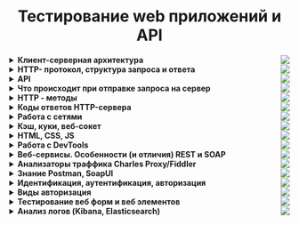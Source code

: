 <h1 align="center">Тестирование web приложений и API</h1>
<details><summary><b>Клиент-серверная архитектура</b><img align = "right" src="https://img.shields.io/badge/Изучено-50%25-blue?style=plastic&logo&logoColor=white"></summary></br> 
  
Клиентское приложение формирует запрос и отправляет его на сервер, после чего серверное программное обеспечение обрабатывает данный запрос, формирует ответ и передаёт его обратно клиенту. Протокол описывает, по каким правилам контакт клиента и сервера установлен и действует.  
  
**Как это работает:**  
- Клиент (браузер) отправляют строку запроса (HTTP-запрос), которая создается по определенным правилам, и запрашивает нужную веб-страничку на сервере.  
- Сервер принимает запрос и ищет у себя эту веб-страницу. По результатам этого поиска создается ответ клиенту (HTTP-ответ). Этот ответ тоже оформляется по определенным правилам.  
- Если все прошло успешно и страница найдена, то в этом ответе будет передан код нужной веб-страницы + дополнительная служебная информация.  
- Если произошел какой-то сбой, то будет передан код ошибки и дополнительная служебная информация.  
  
**Архитектура клиент-сервер:**  
 - *Двухуровневая.* Сторонние ресурсы не задействованы. Одна машина обрабатывает поступившие сообщения. В этом случае сервер должен быть высокопроизводительным. Несмотря на эти жесткие требования, архитектура очень надежная. Первый уровень – клиент отправляет запрос. Второй уровень – сервером принимается сообщение, обрабатывается и отправляется ответ.  
 - *Многоуровневая.* Речь идет о любой современной архитектуре СУБД. Принципиальное отличие и особенность: запросом клиента занимаются одновременно несколько серверных устройств. Операции перераспределяются, нагрузка на серверную машину снижена и оптимальная. Единственный минус: низкая надежность по сравнению с предыдущим вариантом.  
  
Преимущества и недостатки архитектуры клиент-сервер:  
  
**Плюсы:**  
 - к клиентским рабочим станциям выдвигают низкие запросы  
 - преимущественно все вычислительные операции выполняются на серверах  
 - гибкая система  
 - реально повысить защиту локальной сети  
  
**Недостатки:**  
 - серверные машины стоят в разы дороже, чем клиентские рабочие станции  
 - обслуживание серверов доверяют только квалифицированным и профессионально подготовленным специалистам  
 - работа клиентских компьютерных устройств остановлена, если в локальной сети «полетело» серверное оборудование  
</details>  

<details><summary><b>HTTP- протокол, структура запроса и ответа</b><img align = "right" src="https://img.shields.io/badge/Изучено-50%25-blue?style=plastic&logo&logoColor=white"></summary></br>  
  
**HTTP** – это протокол передачи информации в интернете, который расшифровывается как «протокол передачи гипертекста» (HyperText Transfer Protocol). Например, браузер отправляет единичный запрос на сервер, который в свою очередь обрабатывает его, формирует ответ и делится с браузером этим ответом – ресурсами в виде данных.  
  
Благодаря взаимодействию клиента и сервера в сети можно передавать данные. Изначально HTTP использовался только для гипертекстовых документов, но сейчас он может передавать любую информацию. Гипертекстовые документы также могут содержать гиперcсылки, при нажатии на которые формируется новый http-запрос, в ответе на который может содержаться другой гипертекстовый документ. Таким образом мы перемещаемся по страницам в интернете.  
  
HTTP-запрос состоит из трех элементов:  
1. стартовой строки, которая задает параметры запроса или ответа  
2. заголовка, который описывает сведения о передаче и другую служебную информацию  
3. тело (его не всегда можно встретить в структуре). Обычно в нем как раз лежат передаваемые данные. От заголовка тело отделяется пустой строкой. Важнейшим элементом структуры запроса является стартовая строка. Благодаря ей сервер понимает, что от него хотят.  
  
Вот как она устроена: **Метод + URL + HTTP/Версия**  
  
**Метод (иногда его называют HTTP-глаголом)** – описывает, какое именно действие нужно совершить со страницей. Можно придумать самые разные, но стандартных методов девять: GET, HEAD, POST, PUT, DELETE, CONNECT, OPTIONS, TRACE, PATCH. Их функциональность раскрывается в названии, они позволяют получить данные (GET), отправить данные на сервер (POST), удалить (DELETE) или заменить часть (PATCH). Чаще всего используют GET и POST, они нужны для чтения и отправки данных на сервер. Например вы зашли в соцсеть, увидели пост и решили оставить комментарий. Или зашли в интернет-магазин, решили что-то купить и оставили данные карты.  
  
**URL (Uniform Resource Locator)** – единообразный идентификатор ресурса, идентифицирует ресурс и определяет его точное местоположение. Именно с помощью URL записаны ссылки в интернете.  
  
**Версия** показывает, какую версию протокола нужно использовать в ответе сервера.  
  
HTTP-ответ строится примерно по тому же принципу, что и запрос: **HTTP/Версия + Код состояния + Пояснение**  
  
**Версия** совпадает с **версией** в запросе.  
  
**Код состояния** показывает статус запроса. Это трехзначное число, благодаря которому можно узнать, получен ли запрос, обработан ли он, какие ошибки есть. Например, одна из самых известных ошибок – 404 – сообщает о том, что сервер не нашел ресурс по адресу. Возможно, в запросе опечатка, ошибка или он не соответствует протоколу.  
  
**Чем отличаются HTTP и HTTPS**  
**HTTPS** – это расширение протокола HTTP, которое обеспечивает защиту передаваемых данных. Для сайта это важный параметр, так как шифрование позволяет ему обезопасить информацию, которую туда вводят люди (пароли, реквизиты кредитных карт), от хакерских атак. HTTP-протокол передает данные в открытую, поэтому их легко перехватить.  
  
HTTPS защищен SSL-сертификатом. Благодаря ему уязвимые данные шифруются сначала на клиенте (браузере, например) в результате чего они становятся похожи на случайный набор символов и только потом отправляются на сервер. Каждый раз при HTTP-запросе шифр меняется, поэтому успеть подобрать ключ и украсть данные довольно трудно.

</details>  

<details><summary><b>API</b><img align = "right" src="https://img.shields.io/badge/Изучено-40%25-blue?style=plastic&logo&logoColor=white"></summary></br>  
  
**API (аббревиатура от Application Programming Interface)** – интерфейс программирования приложений, позволяющий сервисам взаимодействовать, получать доступ и обмениваться данными.  
По сути API выступает в роли посредника между двумя приложениями или сервисами – оно предоставляет решения (классы, функции, структуры), реализованные в одном сервисе, и создает среду для создания нового приложения с применением этих решений.  
Пример *использования API, знакомый большинству интернет-пользователей – регистрация на сайте с помощью аккаунта социальной сети. Благодаря API сайт может подключиться к базе данных социальной сети и получить нужную ему информацию.*   
  
API можно подразделять по типу доступа:  
 - **Внутренние API** - доступны внутренним разработчикам компании и сотрудникам, используются для оптимизации рабочих процессов и снижения затрат  
 - **Партнерские API** - доступны бизнес-партнерам и потребителям продукта или услуги, используются для оптимизации процессов и разработки  
 - **Публичные API**  - доступны всем, используются для создания новых сервисов и популяризации существующего направления  
  
**Плюсы API:**  
 - Самый главный плюс работы с API – это экономия времени при разработке собственных сервисов. Программист получает готовые решения и ему не нужно тратить время на написание кода для функционала, который уже давно реализован  
 - В API могут учитываться нюансы, которые сторонний разработчик может не учесть или просто не знать, API дает приложениям определенную системность и предсказуемость – одна и та же функция с помощью API может быть реализована в разных приложениях так, что будет понятна и знакома всем пользователям  
 - API дает сторонним разработчикам доступ к закрытым сервисам  
  
**Минусы:**  
 - Если в основной сервис вносятся изменения и доработки, в API они могут попасть не сразу  
 - Разработчику доступны готовые решения, как именно они реализованы и как выглядит исходный код, он не знает  
 - API предназначен в первую очередь для общего использования, он может не подойти для создания какого-то особого функционала  
  
**Использование API на практике**  
Самые распространенные способы использования различных API разработчиками и компаниями по всему миру:  
1. Добавление в свои сервисы функционала социальных сетей и мессенджеров, калькуляторов валют, погоды и т.д. Стандартное рабочее решение, которое не требует долгих месяцев программирования  
2. Доступ к популярному сервису или хранилищу данных с соблюдением всех требований безопасности  
3. Внутренние нужды компании, например, разработка мобильного приложения под сайт, с последующей систематизацией всех данных  
  
</details>  

<details><summary><b>Что происходит при отправке запроса на сервер</b><img align = "right" src="https://img.shields.io/badge/Изучено-40%25-blue?style=plastic&logo&logoColor=white"></summary></br>   
  
Кратко:  
1. Вычисление IP адреса для указанного url через DNS сервер
2. Отправка браузером GET-запроса на сервер
3. Получение HTTP ответа от сервера
4. Загрузка страницы и всего что ей нужно
5. Формирование DOM-дерева
6. Формирование дерева рендера и сам рендеринг
7. Выполнение скриптов

Подробно:  
  
**Отправляем GET запрос:**
- Вводим url в адресную строку http://google.com
- Посылается запрос в DNS-сервер
- DNS-сервер определит IP адрес данного домена
- Браузер связывается с веб-сервером по этому адресу с портом :80
- Браузер отправляет серверу запрос и заголовки  
- После этого браузер отправляет серверу единичную пустую строку, сигнализируя о том, что содержимое сообщения закончилось.  
  
**Получаем ответ сервера:**
- Сервер отвечает специальным кодом, который обозначает статус запроса и включает ответ следующей формы: 200 OK [заголовки ответа]
- После этого посылается пустая строка
- Затем отправляется оставшийся контент HTML-страницы www.google.com.
- В зависимости от заголовков сервер может закрыть соединение или сохранять его  
  
**Загружаем документ страницы:**  
- Движок рендеринга начинает получать содержимое запрашиваемого документа от сетевого механизма браузера.
- HTML-парсер формирует из разметки DOM-дерево.
- Браузер начинает подгружать внешние ресурсы, связанные со страницей (стили, изображения, скрипты и так далее).
- На этом этапе браузер помечает документ, как интерактивный и начинает разбирать скрипты, находящиеся в «отложенном» состоянии: то есть те из них, что должны быть исполнены после парсинга.
- После этого статус документа устанавливается в состояние «complete» и инициируется событие загрузки («load»).
Отрисовываем страницу:
- Путём перебора DOM-узлов и вычисления для каждого узла значений CSS-стилей создаётся «Дерево рендера» (Render Tree или Frame Tree).
- Происходит сам процесс рендеринга
- После завершения рендеринга, браузер исполняет JavaScript-код
- Скрипты могут потребовать обработки дополнительных сетевых запросов, изменять страницу или её шаблон, что приведёт к повторению этапа рендеринга и отрисовки"
</details>  

<details><summary><b>HTTP - методы</b><img align = "right" src="https://img.shields.io/badge/Изучено-60%25-blue?style=plastic&logo&logoColor=white"></summary></br>  
  
**Метод GET** - запрашивает информацию из указанного источника и не влияет на его содержимое. Запрос доступен для кеширования данных и добавления в закладки. Длина запроса ограничена (макс. длина URL - 2048). Примечание: Строка запроса (имя/значение) отправляется в URL.  
  
Запрос:  
*GET /doc.txt HTTP/1.1  
Host: site.com*  
  
Ответ:  
*HTTP/1.1 200 OK  
Content-Type: text/plain; charset=UTF-8  
Title: Заголовок  
Text: Текст*  
  
**Метод POST** - используется для отправки данных, что может оказывать влияние на содержимое ресурса. В отличие от метода GET запросы POST не могут быть кешированы, они не остаются в истории браузера и их нельзя добавить в закладки. Запросы POST не ограничиваются в объеме. Примечание: Отправляемые данные содержатся в теле запроса.
  
Запрос:  
*POST /doc.txt HTTP/1.1  
Host: site.com  
Title=Заголовок  
Text=Текст*  
  
Если файла не было, возвращается ответ:  
*HTTP/1.1 201 Created  
Location: /doc.txt*  
  
Если файл был, возвращается ответ:  
*HTTP/1.1 200 OK  
Content-Type: text/plain; charset=UTF-8  
Добавлен контент в пустой файл «doc.txt»*  
  
**Метод HEAD**  - аналогичен методу GET, однако в ответе сервера содержится только заголовок, без тела. Обычно применяется для того, чтобы проверить, существует ли ресурс по указанному адресу, а также не изменился ли он с момента последнего обращения.  
  
Запрос:  
*HEAD /doc.txt HTTP/1.1  
Host: site.com*  
  
Ответ:  
*HTTP/1.1 200 OK  
Content-Type: text/plain; charset=UTF-8*  
  
**Метод PUT** - загружает содержимое запроса на указанный в запросе URI. Если по заданному URI ресурса нет, то сервер создает его, возвращая статус 201 (Created).  
  
Запрос:  
*PUT /doc.txt HTTP/1.1  
Host: site.com  
Title=Новый заголовок  
Text=Новый текст*  
  
Если файл был, возвращается ответ:  
*HTTP/1.1 200 OK  
Content-Type: text/plain; charset=UTF-8  
Изменен контент в файле «doc.txt»*  
  
Если файла не было, возвращается ответ:  
*HTTP/1.1 201 Created  
Content-Type: text/plain; charset=UTF-8  
Изменен контент в файле «doc.txt»*  
  
**Метод DELETE** - удаляет указанный ресурс.  
  
Запрос:  
*DELETE /doc.txt HTTP/1.1  
Host: site.com*  
  
Ответ:  
*HTTP/1.1 200 OK  
Content-Type: text/plain; charset=UTF-8  
Файл «doc.txt» удален*  
  
**Метод  OPTIONS** - используется для описания параметров коммуникации между клиентом и сервером.  
  
**Метод CONNECT** - преобразует соединение запроса в прозрачный TCP/IP-туннель.  
  
Все HTTP Methods можно разделить на три большие группы:  
**Безопасные** — не меняют данные, можно выполнять их в любой последовательности. К ним относятся GET, HEAD и OPTIONS.  
**Идемпотентные** — при повторном выполнении результаты ожидаемо одинаковые. GET, HEAD, PUT, DELETE, OPTIONS, TRACE.  
**Неидемпотентные** — при повторном выполнении результаты будут отличаться. POST и PATCH.  
</details>  
  
<details><summary><b>Коды ответов HTTP-сервера</b><img align = "right" src="https://img.shields.io/badge/Изучено-30%25-blue?style=plastic&logo&logoColor=white"></summary></br>  
  
**Код состояния HTTP** - часть первой строки ответа сервера, который информирует клиента о результате запроса.   
Состоит он из трех цифр, первая из которых указывает на класс состояния. За цифрами идет фраза, которая объясняет причину ответа.  
  
<table>
  <tr>
    <th>Статус кода </th>
    <th>Сообщение</th>
    <th>Описание</th>
  </tr>
  <tr>
    <td colspan="3" align = "center"><b>1xx:  Информация</b></td>
  </tr>
  <tr>
    <td>100</td>
    <td>Continue</td>
    <td>Продолжай. Сервер удовлетворён начальными сведениями о запросе, и клиент может продолжать</td>
  </tr>
  <tr>
    <td>101</td>
    <td>Switching Protocols</td>
    <td>Переключение протоколов. Клиент, пославший запрос, предлагает перейти на более подходящий для указанного ресурса протокол</td>
  </tr>
  <tr>
    <td>103</td>
    <td>Checkpoint</td>
    <td>Контрольная точка. Используется в запросах с возможностью продолжения для возобновления после прерывания запросов POST или PUT</td>
  </tr> 
  <tr>
    <td colspan="3" align = "center"><b>2xx: Успех</b></td>
  </tr>
  <tr>
    <td>200</td>
    <td>OK</td>
    <td>OK — успешный запрос. HTTP запрос успешно обработан</td>
  </tr>   
  <tr>
    <td>201</td>
    <td>Created</td>
    <td>Создано. В результате успешного выполнения запроса был создан новый ресурс</td>
  </tr> 
  <tr>
    <td>202</td>
    <td>Accepted</td>
    <td>Принято. Запрос был принят в обработку, но обработка еще не завершена</td>
  </tr> 
  <tr>
    <td>203</td>
    <td>Non-Authoritative Information</td>
    <td>Не авторитетная информация. Запрос был успешно обработан (аналогично ответу 200), но в этом случае передаваемая информация была взята не из первичного источника (например, из резервной копии или другого сервера) и может быть неактуальной</td>
  </tr>
  <tr>
    <td>204</td>
    <td>No Content</td>
    <td>Нет контента.Запрос был успешно обработан, но не вернул какой-либо контент</td>
  </tr>
  <tr>
    <td>205</td>
    <td>Reset Content</td>
    <td>Сброс контента. Запрос был обработан, но не вернул контент. При этом требуется сброс введенных данных клиентом</td>
  </tr>
  <tr>
    <td>206</td>
    <td>Partial Content</td>
    <td>Часть контента. Сервер успешно обработал только часть запроса</td>
  </tr>
  <tr>
    <td colspan="3" align = "center"><b>3xx: Перенаправление</b></td>
  </tr>  
  <tr>
    <td>300</td>
    <td>Multiple Choices</td>
    <td>Выбор из нескольких вариантов. Сервер передаёт с сообщением список из нескольких возможных вариантов перенаправления альтернатив (максимум 5 вариантов). Клиент может выбрать один из них</td>
  </tr>
  <tr>
    <td>301</td>
    <td>Moved Permanently</td>
    <td>Окончательно перемещено. Страница окончательно перемещена на другой URL</td>
  </tr>
  <tr>
    <td>302</td>
    <td>Found</td>
    <td>Найдено /временно перемещено. Запрашиваемая страница была найдена / временно перенесена на другой URL</td>
  </tr>  
  <tr>
    <td>303</td>
    <td>See Other</td>
    <td>Cмотрите другое. Запрашиваемая страница не найдена по другому URL</td>
  </tr>
  <tr>
    <td>304</td>
    <td>Not Modified</td>
    <td>Без изменений. Запрашиваемый документ не был изменен с момента последнего запроса</td>
  </tr> 
  <tr>
    <td>306</td>
    <td>Switch Proxy</td>
    <td>Использовавшийся раньше код ответа, в настоящий момент зарезервирован</td>
  </tr>  
  <tr>
    <td>307</td>
    <td>Temporary Redirect</td>
    <td>Временный редирект. Запрашиваемый ресурс на короткое время доступен по другому URL</td>
  </tr> 
  <tr>
    <td>308</td>
    <td>Resume Incomplete</td>
    <td>Перемещено навсегда / возобновление после прерывания. Запрашиваемая страница была перенесена на новый URL на постоянной основе (редирект 308 сохраняет HTTP метод, в отличии от 301-го, где возможно его изменение), либо предлагается возобновить прерванный PUT или POST запрос</td>
  </tr>
  <tr>
    <td colspan="3" align = "center"><b>4xx: Ошибки клиента</b></td>
  </tr> 
  <tr>
    <td>400</td>
    <td>Bad Request</td>
    <td>Некорректный запрос. Запрос не может быть обработан, поскольку содержит синтаксическую ошибку</td>
  </tr>
  <tr>
    <td>401</td>
    <td>Unauthorized</td>
    <td>Не авторизован. Запрос обрабатывается, но доступ к запрашиваемому ресурсу не предоставляется, поскольку клиент не авторизован</td>
  </tr> 
  <tr>
    <td>402</td>
    <td>Payment Required</td>
    <td>Не используется. Зарезервирован для использования в будущем</td>
  </tr> 
  <tr>
    <td>403</td>
    <td>Forbidden</td>
    <td>Запрещено. Сервер понял запрос, но он не выполняет его из-за ограничений прав доступа к указанному ресурсу</td>
  </tr>
  <tr>
    <td>404</td>
    <td>Not Found</td>
    <td>Не найдено. Запрашиваемая страница не найдена. Сервер понял запрос, но не нашёл соответствующего ресурса по указанному URL (Самая распространенная ошибка в Интернете, возникает из-за неправильно указанного URL)</td>
  </tr>
  <tr>
    <td>405</td>
    <td>Method Not Allowed</td>
    <td>Mетод не поддерживается. Запрос был сделан методом, который не поддерживается данным ресурсом</td>
  </tr>
  <tr>
    <td>406</td>
    <td>Not Acceptable</td>
    <td>Не принимается. Сервер может сгенерировать только такой ответ, который клиент не принимает. (например, на другом языке)</td>
  </tr>
  <tr>
    <td>407</td>
    <td>Proxy Authentication Required</td>
    <td>Требуется аутентификация прокси. Ответ аналогичен коду 401 за исключением того, что аутентификация производится для прокси-сервера</td>
  </tr>
  <tr>
    <td>408</td>
    <td>Request Timeout</td>
    <td>Время ожидания истекло. Запрос клиента к серверу занял слишком много времени</td>
  </tr>
  <tr>
    <td>409</td>
    <td>Conflict</td>
    <td>Конфликт. Запрос не может быть обработан по причине конфликта с другим запросом или конфигурацией сервера</td>
  </tr>  
  <tr>
    <td>410</td>
    <td>Gone</td>
    <td>Недоступен. Доступный по указанному URL раньше был доступен, но был удалён или недоступен</td>
  </tr>
  <tr>
    <td>411</td>
    <td>Length Required</td>
    <td>Нужна длина. Длина контента не определена, и сервер не принимает запрос без этого. Повторный запрос должен содержать заголовок ""Content-Length""</td>
  </tr>
  <tr>
    <td>412</td>
    <td>Precondition Failed</td>
    <td>Не выполнено предварительное условие. Предварительное условие, указанное в запросе, не было выполнено</td>
  </tr>
  <tr>
    <td>413</td>
    <td>Request Entity Too Large</td>
    <td>Слишком большой запрос. Размер запроса превышает максимальный размер запроса, принимаемого сервером</td>
  </tr>  
  <tr>
    <td>414</td>
    <td>Request-URI Too Long</td>
    <td>Слишком длинный URI. Серверу не удается обработать запрос по причине длинного URI. Такая ошибка может возникнуть, когда клиент пытается передать длинные параметры через метод GET, а не POST</td>
  </tr>
  <tr>
    <td>415</td>
    <td>Unsupported Media Type</td>
    <td>Неподдерживаемый формат. Формат не поддерживается, и сервер не может принять запрос</td>
  </tr>
  <tr>
    <td>416</td>
    <td>Requested Range Not Satisfiable</td>
    <td>Недопустимый диапазон. Диапазон байтов, запрошенный клиентом, находится за пределами ресурса</td>
  </tr>
  <tr>
    <td>417</td>
    <td>Expectation Failed</td>
    <td>Ожидания не оправдались. Сервер не может удовлетворить требования заголовка Expect, так как поле заголовка не соответствует ожиданиям</td>
  </tr>
  <tr>
    <td colspan="3" align = "center"><b>5xx: Ошибки сервера</b></td>
  </tr>
  <tr>
    <td>500</td>
    <td>Internal Server Error</td>
    <td>Внутренняя ошибка сервера. Любая внутренняя ошибка сервера, которую сервер не может конкретизировать</td>
  </tr>
  <tr>
    <td>501</td>
    <td>Not Implemented</td>
    <td>Не реализовано. Сервер не распознает указанного в запросе метода и не может обработать запрос</td>
  </tr>
  <tr>
    <td>502</td>
    <td>Bad Gateway</td>
    <td>Ошибка шлюза. Сервер, выступая в роли шлюза или прокси-сервера, получил недействительное ответное сообщение от вышестоящего сервера</td>
  </tr>
  <tr>
    <td>503</td>
    <td>Service Unavailable</td>
    <td>Сервис недоступен. Сервер не доступен в данный момент (перегружен, отключен, на техническом обслуживании)</td>
  </tr>
  <tr>
    <td>504</td>
    <td>Gateway Timeout</td>
    <td>Время ожидания ответа шлюзом истекло. Сервер, выступая в роли шлюза или прокси-сервера, не получил ответа от вышестоящего сервера в отведенное время</td>
  </tr>
  <tr>
    <td>505</td>
    <td>HTTP Version Not Supported</td>
    <td>Версия HTTP не поддерживается. Версия протокола HTTP, используемая в запросе, не поддерживается сервером</td>
  </tr>
  <tr>
    <td>511</td>
    <td>Network Authentication Required</td>
    <td>ребуется аутентификация. Для получения доступа к сети, клиент должен пройти аутентификацию. Ошибка генерируется сервером-посредником, к примеру, сервером интернет-провайдера, если нужно ввести пароль для получения доступа к сети через платную точку доступа</td>
  </tr>  
</table>  
</details>
   
<details><summary><b>Работа с сетями</b><img align = "right" src="https://img.shields.io/badge/Изучено-30%25-blue?style=plastic&logo&logoColor=white"></summary></br>  
<img width = '500' align ='right' src="https://media.fs.com/images/community/upload/kindEditor/202205/04/osi-and-tcpip-dod-1651635668-kyjUkvqPPo.jpg" />   
**Сетевая модель OSI (базовая эталонная модель взаимодействия открытых систем)** — абстрактная сетевая модель для коммуникаций и разработки сетевых протоколов.
  
На этапе зарождения компьютерных сетей не было единых стандартов. Каждый разработчик использовал свои наработки, которые не работали с технологиями других. Очевидно, что необходимо было придумывать общее решение. Эту задачу взяла на себя международная организация по стандартизации (ISO — International Organization for Standartization). После изучения и анализа технологий различных разработчиков и вендоров родилась модель OSI, релиз которой состоялся в 1984 году. Модель вобрала в себя и систематизировала все наработки и технические реализации. Проблема ее была только в том, что ее разрабатывали около 7 лет. Пока специалисты спорили, как ее лучше сделать, другие модели модернизировались и набирали обороты. В настоящее время модель OSI не используют. Она применяется только в качестве обучения сетям и на теории объясняет как устроена и работает сеть.  
  
**Сетевая модель OSI**  
 - состоит из 7 уровней  
 - каждый уровень выполняет определенную ему роль и задачи  
 - нельзя перескакивать с уровня на уровень  
 - весь путь должен проходить строго с верхнего на нижний и с нижнего на верхний. Такие процессы получили название инкапсуляция (с верхнего на нижний) и деинкапсуляция (с нижнего на верхний)  
 - на каждом уровне передаваемая информация называется по-разному  
  
**Уровни OSI**  
  
<img width = '700'  align ='center' src="https://learn.trudmore.ru/assets/uploads/2017/08/osi.png" />  
  
**Первый, физический уровень (physical layer, L1)**  
Отвечает за обмен физическими сигналами между физическими устройствами, «железом». Компьютерное железо не понимает, что такое картинка или что на ней изображено, железу картинка понятна только в виде набора нулей и единиц, то есть бит. В данном случае бит является блоком данных протокола, сокращенно PDU (Protocol Data Unit).  
Каждый уровень имеет свои PDU, представляемые в той форме, которая будет понятна на данном уровне и, возможно, на следующем до преобразования. Работа с чистыми данными происходит только на уровнях с пятого по седьмой.  
Устройства физического уровня оперируют битами. Они передаются по проводам (например, через оптоволокно) или без проводов (например, через Bluetooth или IRDA, Wi-Fi, GSM, 4G и так далее).  
  
**Второй уровень, канальный (data link layer, L2)**  
Второй уровень решает проблему адресации при передаче информации. Канальный уровень получает биты и превращает их в кадры (frame, также «фреймы»). Задача здесь — сформировать кадры с адресом отправителя и получателя, после чего отправить их по сети.  
У канального уровня есть два подуровня — это MAC и LLC. MAC (Media Access Control, контроль доступа к среде) отвечает за присвоение физических MAC-адресов, а LLC (Logical Link Control, контроль логической связи) занимается проверкой и исправлением данных, управляет их передачей.  
На втором уровне OSI работают коммутаторы, их задача — передать сформированные кадры от одного устройства к другому, используя в качестве адресов только физические MAC-адреса.  
  
**Третий уровень, сетевой (network layer, L3)**  
На третьем уровне появляется новое понятие — маршрутизация. Для этой задачи были созданы устройства третьего уровня — маршрутизаторы (их еще называют роутерами). Маршрутизаторы получают MAC-адрес от коммутаторов с предыдущего уровня и занимаются построением маршрута от одного устройства к другому с учетом всех потенциальных неполадок в сети.  
На сетевом уровне активно используется протокол ARP (Address Resolution Protocol — протокол определения адреса). С помощью него 64-битные MAC-адреса преобразуются в 32-битные IP-адреса и наоборот, тем самым обеспечивается инкапсуляция и декапсуляция данных.  
  
**Четвертый уровень, транспортный (transport layer, L4)**  
Четвертый уровень — главной задачей является транспортировка пакетов. Естественно, при транспортировке возможны потери, но некоторые типы данных более чувствительны к потерям, чем другие. Например, если в тексте потеряются гласные, то будет сложно понять смысл, а если из видеопотока пропадет пара кадров, то это практически никак не скажется на конечном пользователе. Поэтому, при передаче данных, наиболее чувствительных к потерям на транспортном уровне используется протокол TCP, контролирующий целостность доставленной информации.  
Для мультимедийных файлов небольшие потери не так важны, гораздо критичнее будет задержка. Для передачи таких данных, наиболее чувствительных к задержкам, используется протокол UDP, позволяющий организовать связь без установки соединения.  
При передаче по протоколу TCP, данные делятся на сегменты. Сегмент — это часть пакета. Когда приходит пакет данных, который превышает пропускную способность сети, пакет делится на сегменты допустимого размера. Сегментация пакетов также требуется в ненадежных сетях, когда существует большая вероятность того, что большой пакет будет потерян или отправлен не тому адресату. При передаче данных по протоколу UDP, пакеты данных делятся уже на датаграммы. Датаграмма (datagram) — это тоже часть пакета, но ее нельзя путать с сегментом.  
Первые четыре уровня — специализация сетевых инженеров, но с последними тремя они не так часто сталкиваются, потому что пятым, шестым и седьмым занимаются разработчики.  
  
**Пятый уровень, сеансовый (session layer, L5)**  
Сеансовый уровень отвечает за поддержку сеанса или сессии связи. Пятый уровень оказывает услугу следующему: управляет взаимодействием между приложениями, открывает возможности синхронизации задач, завершения сеанса, обмена информации.  
Службы сеансового уровня зачастую применяются в средах приложений, требующих удаленного вызова процедур, т.е. чтобы запрашивать выполнение действий на удаленных компьютерах или независимых системах на одном устройстве (при наличии нескольких ОС).  
Примером работы пятого уровня может служить видеозвонок по сети. Во время видеосвязи необходимо, чтобы два потока данных (аудио и видео) шли синхронно. Когда к разговору двоих человек прибавится третий — получится уже конференция. Задача пятого уровня — сделать так, чтобы собеседники могли понять, кто сейчас говорит.  
  
**Шестой уровень, представления данных (presentation layer, L6)**  
Шестой уровень занимается тем, что представляет данные (которые все еще являются PDU) в понятном человеку и машине виде. Например, когда одно устройство умеет отображать текст только в кодировке ASCII, а другое только в UTF-8, перевод текста из одной кодировки в другую происходит на шестом уровне.  
Шестой уровень также занимается представлением картинок (в JPEG, GIF и т.д.), а также видео-аудио (в MPEG, QuickTime). Помимо перечисленного, шестой уровень занимается шифрованием данных, когда при передаче их необходимо защитить.  
  
**Седьмой уровень, прикладной (application layer)**  
Прикладной уровень — это то, с чем взаимодействуют пользователи, своего рода графический интерфейс всей модели OSI, с другими он взаимодействует по минимуму.  
Все услуги, получаемые седьмым уровнем от других, используются для доставки данных до пользователя. Протоколам седьмого уровня не требуется обеспечивать маршрутизацию или гарантировать доставку данных, когда об этом уже позаботились предыдущие шесть. Задача седьмого уровня — использовать свои протоколы, чтобы пользователь увидел данные в понятном ему виде.  
Протоколы здесь используют UDP (например, DHCP) или TCP (например, HTTP, HTTPS, SFTP (Simple FTP), DNS). Прикладной уровень является самым верхним по иерархии, но при этом его легче всего объяснить.  

</details>
  
<details><summary><b>Кэш, куки, веб-сокет</b><img align = "right" src="https://img.shields.io/badge/Изучено-60%25-blue?style=plastic&logo&logoColor=white"></summary></br> 
  
**Кэшем** называется место на диске или в оперативной памяти, где хранится временная информация. Наиболее распространенный тип кэша — браузерный, он помогает сэкономить трафик и время загрузки страниц (что является важным показателем эффективной работы сайта и положительно сказывается на пользовательском опыте). С помощью технологии кэширования HTML-страниц, изображений и других веб-элементов сайты загружаются значительно быстрее при их повторном посещении. Кэш здесь выступает своеобразным промежуточным буфером. Для отображения веб-страниц браузер обращается к кэшу, а остальное содержимое запрашивает с сервера.  
  
Браузерное кэширование для клиент-серверного приложения схематично можно представить себе так:  
 - Клиент (браузер) отправляет запрос на сервер с целью загрузить определенную веб-страницу  
 - Сервер на своей стороне формирует ответ и возвращает клиенту пакеты данных, содержащих элементы веб-страницы (HTML и CSS файлы, скрипты, мультимедиа и т.д.)  
 - Браузер получает ответ от сервера и отображает страницу, при этом кэшируя некоторые данные  

**Cookie** — это небольшие служебные файлы, которые хранятся на компьютере пользователя. Они содержат данные, относящиеся к пользователю, его предпочтениям и действиям на конкретном сайте: данные для авторизации (логин и пароль), индивидуальные настройки, посещенные страницы, совершенные действия, товары в корзине, дата и время посещения и т.д. Когда пользователь повторно заходит на сайт, браузер отправляет cookie на сервер, чтобы рассказать сайту о предыдущих активностях пользователя. Cookie обладают определенным сроком жизни, по истечении которого они удаляются.  
  
**Зачем нужны cookie?**   
Cookie помогают улучшить пользовательский опыт использования интернет-ресурсов, сделать работу в интернете более комфортной и быстрой.  
Приведем примеры использования:  
 - Аутентификация пользователя: благодаря cookie пользователям не приходится при каждом посещении сайта заново вводить логин и пароль. Нагрузка на сервер несколько снижается (поскольку данные подтягиваются не напрямую с сервера)  
 - Покупки в интернет-магазинах: cookie позволяют запоминать выбранные товары, так, что они сохраняются в корзине, даже если закрыть сайт/приложение  
 - Персональные предпочтения и настройки пользователя: сохранение этих данных помогают не настраивать заново при каждом посещении регион, язык, стиль оформления и т.д.   
В соответствии с Общим регламентом по защите данных (GDPR) веб-сайты должны оповещать пользователей об использовании файлов cookie, как они и делают с помощью всплывающих окон. Отказаться от использования можно (если такая возможность предоставляется), по правилам GDPR доступ к сервису при этом не будет запрещен или ограничен. Однако надо помнить, что в этом случае пользоваться, например, интернет-магазином станет неудобно. 
  
**Разница между куки и кэш**  
 - Cookie хранят данные, относящиеся к пользователю, его предпочтениям, настройкам и действиям на веб-страницах и используются для более комфортного использования интернет-ресурсов. Кэш хранит некоторое содержимое веб-сайта и используется для ускорения доступа к данным, снижения нагрузки на сервер, более быстрой загрузки сайта. 
 - Cookie-файлы весят обычно немного, поскольку представляют собой текстовые документы, в то время как кэш может занимать много места.  
 - Cookie обычно удаляются по истечению срока действия, в то время как кэш хранится на устройстве до тех пор, пока пользователь вручную его не очистит.  
  
**Веб-сокеты (Web Sockets)** — это передовая технология, которая позволяет создавать интерактивное соединение между клиентом (браузером) и сервером для обмена сообщениями в режиме реального времени. Веб-сокеты, в отличие от HTTP, позволяют работать с двунаправленным потоком данных, что делает эту технологию совершенно уникальной.  
  
**WebSocket** особенно хорош для сервисов, которые нуждаются в постоянном обмене данными, например онлайн игры, торговые площадки, чат-приложения, работающие в реальном времени, и т.д.
</details>
  
<details><summary><b>HTML, CSS, JS</b><img align = "right" src="https://img.shields.io/badge/Изучено-60%25-blue?style=plastic&logo&logoColor=white"></summary></br> 

</details>
<details><summary><b>Работа с DevTools</b><img align = "right" src="https://img.shields.io/badge/Изучено-70%25-blue?style=plastic&logo&logoColor=white"></summary></br> 
  
**Chrome DevTools** — это набор инструментов, встроенных в браузер Google Chrome, для создания и отладки сайтов. С их помощью можно просматривать исходный код сайта, отлаживать работу frontend: HTML, CSS и JavaScript. Также DevTools позволяет проверять сетевой трафик, быстродействие сайта и многое другое.  
  
**Как начать работу с DevTools  
Инструмент используют инженеры по тестированию, веб-разработчики и другие специалисты. Открыть DevTools из браузера Google Chrome можно тремя способами:  
 - Сочетанием горячих клавиш: для Windows и Linux Ctrl + Shift + I, для macOS cmd + Shift + I  
 - В контекстном меню: на странице в любом месте кликнуть правой кнопкой мыши и выбрать «Просмотреть код». Главное — не путать с «Просмотр кода страницы», эта опция покажет исходный код вне DevTools.  
 - Через меню браузера: в правом верхнем углу нажать на три точки, в меню выбрать раздел «Дополнительные инструменты» и далее «Инструменты разработчика».  
  
**Какие вкладки есть в DevTools**  
**Elements.** Здесь отображается весь HTML- и CSS-код открытой страницы. На данной вкладке можно просмотреть и внести исправления в файлы CSS и JavaScript, изменить элементы DOM (программного интерфейса (API) для HTML- и XML-документов). Отредактировать HTML-элементы на странице, открытой в браузере, можно, кликнув по нужному элементу правой кнопкой мыши и выбрав пункт Edit as HTML. Изменения можно наблюдать в режиме реального времени. Манипуляции отображаются только в браузере и не видны другим пользователям. Для того чтобы применить исправленное, необходимо поработать с соответствующими файлами на веб-сервере.  
<img width = '700' src="https://blog.skillfactory.ru/wp-content/uploads/2021/11/2-3.png" />


</details>
<details><summary><b>Веб-сервисы. Особенности (и отличия) REST и SOAP</b><img align = "right" src="https://img.shields.io/badge/Изучено-50%25-blue?style=plastic&logo&logoColor=white"></summary></br> 
  
**Веб-сервисы (или веб-службы)** — это технология, позволяющая системам обмениваться данными друг с другом через сетевое подключение. Обычно веб-сервисы работают поверх протокола HTTP или протокола более высокого уровня. Веб-сервис — просто адрес, ссылка, обращение к которому позволяет получить данные или выполнить действие.  
  
Главное отличие веб-сервиса от других способов передачи данных: стандартизированность. Приняв решение использовать веб-сервисы, можно сразу переходить к структуре данных и доступным функциям. Например, В SOAP (как более строгом протоколе), уже решён вопрос уведомления об ошибках.  
  
Самые известные способы реализации веб-сервисов:  
 - XML-RPC (XML Remote Procedure Call) — протокол удаленного вызова процедур с использованием XML. Прародитель SOAP. Предельно прост в реализации  
 - SOAP (Simple Object Access Protocol) — стандартный протокол по версии W3C. Четко структурирован и задокументирован  
 - JSON-RPC (JSON Remote Procedure Call) — более современный аналог XML-RPC. Основное отличие — данные передаются в формате JSON  
 - REST (Representational State Transfer) — архитектурный стиль взаимодействия компьютерных систем в сети основанный на методах протокола HTTP  
 - специализированные протоколы для конкретного вида задач, такие как GraphQL  
 - менее распространенный, но более эффективный gRPC, передающий данные в бинарном виде и использующий HTTP/2 в качестве транспорта  
  
**REST** — это архитектурный стиль.  
Специфика REST — использование HTTP в качестве транспортного протокола. Он подразумевает наилучшее использование функций, предоставляемых HTTP — методы запросов, заголовки запросов, ответы, заголовки ответов и т. д.  
  
**Преимущества:**
 - простота реализации  
 - экономичность в плане ресурсов  
 - не требует программных надстроек (json_decode есть почти в каждом языке)  
  
**Недостатки:**
 - отсутствие спецификации  
 - неоднозначность методов управления данными  
<img width = '700' src="https://www.intervolga.ru/upload/medialibrary/fe6/fe6bf6d5c55ceeb7705b185e5ed02b4c.png" />
  
**Где REST лучше использовать и почему:**  
1. В сервисах, которые будут использоваться из javascript. Тут и говорить нечего, javascript хорошо работает с json, поэтому именно его и надо предоставлять  
2. В сервисах, которые будут использоваться из языков, в которых нет возможности сгенерировать прокси клиента. Это Objective-C, например. Не нужно парсить вручную SOAP-конверт, это незачем  
3. Когда существуют очень высокие требования к производительности. Это, как правило, очень интенсивно используемые API, вроде Twitter API или Google API  
  
**SOAP** — это формат обмена сообщениями. 
  
**Преимущества:**
 - отраслевой стандарт по версии W3C  
 - наличие строгой спецификации  
 - широкая поддержка в продуктах Microsoft  
 - однозначность  
   
**Недостатки:**  
 - сложность реализации  
 - сложность / ресурсоемкость парсинга XML-данных  
  
Специфика SOAP — это формат обмена данными. С SOAP это всегда SOAP-XML, который представляет собой XML, включающий:  
— *Envelope (конверт)* – корневой элемент, который определяет сообщение и пространство имен, использованное в документе  
— *Header (заголовок)* – содержит атрибуты сообщения, например: информация о безопасности или о сетевой маршрутизации  
— *Body (тело)* – содержит сообщение, которым обмениваются приложения  
— *Fault* – необязательный элемент, который предоставляет информацию об ошибках, которые произошли при обработке сообщений. И запрос, и ответ должны соответствовать структуре SOAP  
 <img width = '700' src="https://www.intervolga.ru/upload/medialibrary/20f/20f87aba3e6cd7ba538301283daee271.png" />
  
SOAP – это целое семейство протоколов и стандартов, откуда напрямую вытекает, что это более тяжеловесный и сложный вариант с точки зрения машинной обработки. Поэтому REST работает быстрее.  
  
**Формат обмена сообщениями**  
 - В SOAP используете формат SOAP XML для запросов и ответов.  
 - В REST такого фиксированного формата нет. Вы можете обмениваться сообщениями на основе XML, JSON или любого другого удобного формата. JSON является самым популярным среди используемых форматов.  
  
**Определения услуг**  
 - SOAP использует WSDL (Web Services Description Language) — язык описания веб-сервисов и доступа к ним, основанный на языке XML.  
 - REST не имеет стандартного языка определения сервиса. Несмотря на то, что WADL был одним из первых предложенных стандартов, он не очень популярен. Более популярно использование Swagger или Open API.  
  
**Простота реализации**  
RESTFful веб-сервисы, как правило, гораздо проще реализовать, чем веб-сервисы на основе SOAP.  
REST обычно использует JSON, который легче анализировать и обрабатывать. В дополнение к этому, REST не требует наличия определения службы для предоставления веб-службы.  
Однако в случае SOAP вам необходимо определить свой сервис с использованием WSDL, и при обработке и анализе сообщений SOAP-XML возникают большие накладные расходы.  
  
**«REST vs SOAP» можно перефразировать в «Простота vs Стандарты»**  
  
Пример: *букмекерская контора заказала сервис для работы с футбольной статистикой. Пользовательский функционал – получить список матчей, получить детали о матче. Для редакторов – редактировать (Create, Edit, Delete) список матчей, редактировать детали матча. Для такой задачи однозначно надо выбирать подход REST и получать бенефиты от его простоты и естественности во взаимодействии с HTTP. Не нужны нам здесь SOAP-конверты, SOAP-главпочтамты и SOAP-авиапочта, которая может использовать любую марку самолета.*  
  
Теперь пример посложнее: *та же букмекерская контора захотела API для ставок на live матчи. Эта процедура включает в себя многочисленные проверки, например, продолжает ли ставка быть актуальной, не изменился ли коэффициент, не превышена ли максимальная сумма ставки для маркета. После этого происходит денежная транзакция, результаты которой записываются в основную и в резервные базы данных. Лишь после этого клиенту приходит ответ об успешности операции. Здесь явно прослеживается ориентация на операции, имеются повышенные требования к безопасности и устойчивости приложения, поэтому целесообразно использовать SOAP.*  
</details>
<details><summary><b>Анализаторы траффика Charles Proxy/Fiddler</b><img align = "right" src="https://img.shields.io/badge/Изучено-0%25-blue?style=plastic&logo&logoColor=white"></summary></br> 

</details>
<details><summary><b>Знание Postman, SoapUI</b><img align = "right" src="https://img.shields.io/badge/Изучено-20%25-blue?style=plastic&logo&logoColor=white"></summary></br> 

</details>
<details><summary><b>Идентификация, аутентификация, авторизация</b><img align = "right" src="https://img.shields.io/badge/Изучено-60%25-blue?style=plastic&logo&logoColor=white"></summary></br> 
  
**Идентификация** — это процедура распознавания субъекта по его идентификатору (проще говоря, это определение имени, логина или номера)    
Идентификация выполняется при попытке войти в какую-либо систему (например, в операционную систему или в сервис электронной почты)  
  
**Аутентификация** – это процедура проверки подлинности (пользователя проверяют с помощью пароля, письмо проверяют по электронной подписи и т.д.)  
Чтобы определить чью-то подлинность, можно воспользоваться тремя факторами:  
 - Пароль – то, что мы знаем (слово, PIN-код, код для замка, графический ключ)
 - Устройство – то, что мы имеем (пластиковая карта, ключ от замка, USB-ключ)
 - Биометрика – то, что является частью нас (отпечаток пальца, портрет, сетчатка глаза)

    + **Многофакторная аутентификация**  
Представляет собой метод, при котором пользователю для доступа к учетной записи или подтверждения операции с денежными средствами необходимо двумя различными факторами доказать, что именно он владелец учетной записи или что именно он осуществляет вход.  
Среди видов многофакторной аутентификации наиболее распространена двухфакторная аутентификация (2FA — 2-factor authentication) – метод, при котором пользователю для получения доступа необходимо предоставить два разных типа аутентификационных данных, например, что-то известное только пользователю (пароль) и что-то присущее только пользователю (отпечаток пальца).
  
    + **Однофакторная двухэтапная аутентификация**  
Благодаря тому, что смартфоны стали неотъемлемой частью нашей жизни, именно они стали одним из способов подтверждения личности пользователя. Они являются токенами для доступа к различным ресурсам. В этом случае одноразовый пароль генерируется или с помощью специального приложения, или приходит по SMS – это максимально простой для пользователя метод.  
<img width = '800' src="https://safe-surf.ru/upload/medialibrary/813/autent.png" />  
    
**Авторизация** – это предоставление доступа к какому-либо ресурсу  
    
Пример: *пользователь хочет войти в свой аккаунт Google (Google подходит лучше всего, потому что там процедура входа явным образом разбита на несколько простейших этапов)*   
 - Сачала система запрашивает логин, пользователь его указывает, система распознает его как существующий — это **идентификация**. После этого Google просит ввести пароль, пользователь его вводит, и система соглашается, что пользователь действительно настоящий, ведь пароль совпал, — это **аутентификация**  
 - Возможно, Google дополнительно спросит еще и одноразовый код из SMS или приложения. Если пользователь и его правильно введет, то система окончательно согласится с тем, что он настоящий владелец аккаунта, — это **двухфакторная аутентификация**  
 - После этого система предоставит пользователю право читать письма в его почтовом ящике и все остальное — это **авторизация**  
  
</details>
<details><summary><b>Виды авторизация</b><img align = "right" src="https://img.shields.io/badge/Изучено-40%25-blue?style=plastic&logo&logoColor=white"></summary></br> 
  
**Виды режимов авторизации**  
Для удобства пользователей, для использования имеющейся в наличии аппаратуры и для обеспечения выполнения требований безопасности, созданы различные виды режимов авторизации. Часто используется комбинация нескольких таких режимов. Различают такие их типы:  
 - по способу доступа: онлайн и офлайн  
 - по методу разграничения прав: дискреционное, мандатное, на основе ролей, контекста или решетки  
 - по типу кода: логин-пароль, биометрическая, электронный ключ, IP-адрес, динамический пароль, уникальный предмет (пропуск. карта)  
 - по количеству проверок: одно- и многоступенчатая  
  
Существует несколько моделей авторизации. Три основные — ролевая, избирательная и мандатная.  
  
1. **Ролевая модель.** Администратор назначает пользователю одну или несколько ролей, а уже им выдает разрешения и привилегии. Эта модель применяется во многих прикладных программах и операционных системах. 
Например, все пользователи с ролью «Кассир» имеют доступ к кассовым операциям в бухгалтерской системе, а пользователи с ролью «Товаровед» — нет, зато у них есть доступ к складским операциям, при этом обе роли имеют доступ к общей ленте новостей.  
  
2. **Избирательная модель.** Права доступа к конкретному объекту выдают конкретному пользователю. При этом право определять уровень доступа имеет либо владелец конкретного объекта (например, его создатель), либо суперпользователь (по сути, владелец всех объектов в системе). Кроме того, пользователь, обладающий определенным уровнем доступа, может передавать назначенные ему права другим.  
Например, пользователь А, создав текстовый файл, может назначить пользователю Б права на чтение этого файла, а пользователю В — права на его чтение и изменение. При этом пользователи Б и В могут передать свои права пользователю Г.  
Избирательная модель применяется в некоторых операционных системах, например в семействах Windows NT (в том числе в Windows 10) и Unix. По этой же модели предоставляется доступ, скажем, к документам на диске Google.  
  
3. **Мандатная модель.** Администратор назначает каждому элементу системы определенный уровень конфиденциальности. Пользователи получают уровень доступа, определяющий, с какими объектами они могут работать. Обычно такая модель является иерархической, то есть высокий уровень доступа включает в себя права на работу и со всеми младшими уровнями. Мандатная модель авторизации применяется в системах, ориентированных на безопасность, и чаще всего она используется для организации доступа к гостайне и в силовых ведомствах.  
Например, в организации может быть пять уровней доступа. Пользователь, имеющий доступ к файлам 3-го уровня, может также открывать файлы 1-го и 2-го уровня, но не может работать с файлами 4-го и 5-го уровня.  
 
</details>
<details><summary><b>Тестирование веб форм и веб элементов</b><img align = "right" src="https://img.shields.io/badge/Изучено-40%25-blue?style=plastic&logo&logoColor=white"></summary></br> 

</details> 
<details><summary><b>Анализ логов (Kibana, Elasticsearch)</b><img align = "right" src="https://img.shields.io/badge/Изучено-0%25-blue?style=plastic&logo&logoColor=white"></summary></br> 

</details>
